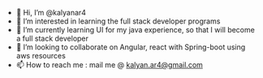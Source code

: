 - 👋 Hi, I’m @kalyanar4
- 👀 I’m interested in learning the full stack developer programs
- 🌱 I’m currently learning UI for my java experience, so that I will become a full stack developer
- 💞️ I’m looking to collaborate on Angular, react with Spring-boot using aws resources
- 📫 How to reach me : mail me @ kalyan.ar4@gmail.com

<!---
kalyanar4/kalyanar4 is a ✨ special ✨ repository because its `README.md` (this file) appears on your GitHub profile.
You can click the Preview link to take a look at your changes.
--->
